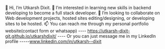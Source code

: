 👋 Hi, I’m Utkarsh Dixit.
👀 I’m interested in learning new skills in backend developing to become a full stack developer.
💞️ I’m looking to collaborate on Web development projects, hosted sites editing/designing, or developing sites to be hosted.
📫 You can reach me through my personal portfolio website(contact form or whatsapp) ---- https://utkarsh-dixit-git.github.io/utkarshdixit/ ---- Or you can just message me in my LinkedIn profile -----www.linkedin.com/in/utkarsh--dixit

